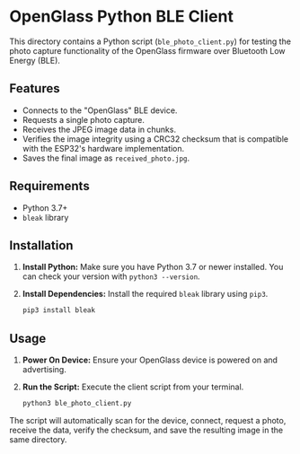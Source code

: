 # OpenGlass Python BLE Client

This directory contains a Python script (`ble_photo_client.py`) for testing the photo capture functionality of the OpenGlass firmware over Bluetooth Low Energy (BLE).

## Features
- Connects to the "OpenGlass" BLE device.
- Requests a single photo capture.
- Receives the JPEG image data in chunks.
- Verifies the image integrity using a CRC32 checksum that is compatible with the ESP32's hardware implementation.
- Saves the final image as `received_photo.jpg`.

## Requirements
- Python 3.7+
- `bleak` library

## Installation

1.  **Install Python:** Make sure you have Python 3.7 or newer installed. You can check your version with `python3 --version`.

2.  **Install Dependencies:** Install the required `bleak` library using `pip3`.

    ```bash
    pip3 install bleak
    ```

## Usage

1.  **Power On Device:** Ensure your OpenGlass device is powered on and advertising.

2.  **Run the Script:** Execute the client script from your terminal.

    ```bash
    python3 ble_photo_client.py
    ```

The script will automatically scan for the device, connect, request a photo, receive the data, verify the checksum, and save the resulting image in the same directory.
